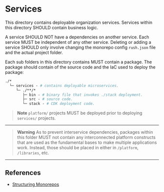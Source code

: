 # Services

This directory contains deployable organization services. Services within this
directory SHOULD contain business logic.

A service SHOULD NOT have a dependencies on another service. Each service MUST
be independent of any other service. Deleting or adding a service SHOULD only
involve changing the monorepo config `rush.json` file and the actual project
folder.

Each sub folders in this directory contains MUST contain a package. The package
should contain of the source code and the IaC used to deploy the package:

```graphql
./*
  └─ services - # contains deployable microservices.
     └─ ./**/*
        ├─ bin - # binary file that invokes ./stack deployment.
        ├─ src - # source code.
        └─ stack - # CDK deployment code.
```

> **Note** `platform/` projects MUST be deployed prior to deploying `services/`
> projects.

---

> **Warning** As to prevent interservice dependencies, packages within this
> folder MUST not contain any interconnected platform constructs that are used
> as the fundamental bases to make multiple applications work. Instead, those
> should be placed in either in `/platform`, `/libraries`, etc.

---

## References

- [Structuring Monorepos](https://danoncoding.com/monorepos-for-microservices-part-2-code-structure-e2bddac3474d)
